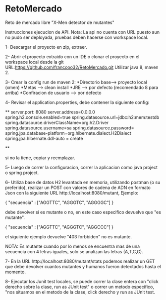 # RetoMercado
Reto de mercado libre "X-Men detector de mutantes"

Instrucciones ejecucion de API.
Nota: La api no cuenta con URL puesto aun no pudo ser deployada, pruebas deben hacerse con workspace local.

1- Descargar el proyecto en zip, extraer.

2- Abrir el proyecto extraido con un IDE o clonar el proyecto en el workspace local desde la git URL:https://github.com/francooo32/RetoMercado.git 
Utilizar java 8, maven 2.

3- Crear la config run de maven 2:
*Directorio base--> proyecto local (xmen)
*Metas --> clean install
*JRE --> por defecto (recomendado 8 para arriba)
*Confiracion de usuario --> por defecto

4- Revisar el application.properties, debe contener la siguiente config:

**
server.port: 8080
server.address=0.0.0.0
spring.h2.console.enabled=true
spring.datasource.url=jdbc:h2:mem:testdb
spring.datasource.driverClassName=org.h2.Driver
spring.datasource.username=sa
spring.datasource.password=
spring.jpa.database-platform=org.hibernate.dialect.H2Dialect
spring.jpa.hibernate.ddl-auto = create

**

si no la tiene, copiar y reemplazar.

5- Luego de correr la configuracion, correr la aplicacion como java project o spring project.

6- Utiliza base de datos H2 levantada en memoria, utilizando postman (o su preferido), realizar un POST con valores de cadena de ADN en formato Json con 
la siguiente URL http://localhost:8080/mutant, Ejemplo:

{
"secuencia" : ["AGGTTC", "AGGGTC", "AGGGGC"] 
}

debe devolver si es mutante o no, en este caso especifico devuelve que "es mutante".

{
"secuencia" : ["AGGTTC", "AGGGTC", "AGGCCC"] 
}

el siguiente ejemplo devuelve "403 forbbiden" no es mutante.

NOTA: Es mutante cuando por lo menos se encuentra mas de una secuencia con 4 letras iguales, solo se analizan las letras (A,T,C,G).

7- En la URL http://localhost:8080/mutant/stats podemos realizar un GET que debe devolver cuantos mutantes y humanos fueron detectados hasta el momento.

8- Ejecutar los Junit test locales, se puede correr la clase entera con "click derecho sobre la clase, run as JUnit test" o correr un metodo especifico,
"nos situamos en el metodo de la clase, click derecho y run as JUnit test. 

